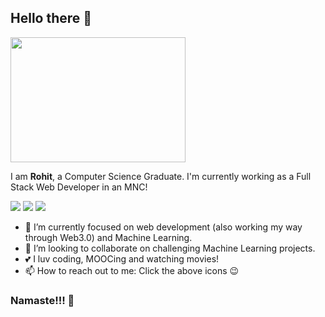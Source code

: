 ## Hello there 👋
<!--![](https://camo.githubusercontent.com/76577f58e373b3fb5702506f28aa2e5b7a2e2618/68747470733a2f2f6d656469612e67697068792e636f6d2f6d656469612f70344e4c7733493455306964692f67697068792e676966)-->
<img src="https://camo.githubusercontent.com/76577f58e373b3fb5702506f28aa2e5b7a2e2618/68747470733a2f2f6d656469612e67697068792e636f6d2f6d656469612f70344e4c7733493455306964692f67697068792e676966" width="280" height="200"/>

I am **Rohit**, a Computer Science Graduate. I'm currently working as a Full Stack Web Developer in an MNC!
<!--
**Manideep-21/Manideep-21** is a ✨ _special_ ✨ repository because its `README.md` (this file) appears on your GitHub profile.

Here are some ideas to get you started:

- 🔭 I’m currently working on ...
- 🌱 I’m currently learning ...
- 👯 I’m looking to collaborate on ...
- 🤔 I’m looking for help with ...
- 💬 Ask me about ...
- 📫 How to reach me: ...
- 😄 Pronouns: ...
- ⚡ Fun fact: ...
-->
[![](https://raw.githubusercontent.com/ombharatiya/ombharatiya/master/assets/icons/icons8-linkedin-48.png)](https://www.linkedin.com/in/manideep-mallireddy-0116aa182/)             [![](https://raw.githubusercontent.com/ombharatiya/ombharatiya/master/assets/icons/icons8-github-48.png)](https://github.com/r0h1t21)                                         [![](https://raw.githubusercontent.com/ombharatiya/ombharatiya/master/assets/icons/icons8-twitter-48.png)](https://twitter.com/r00t01)
- 🔭 I’m currently focused on web development (also working my way through Web3.0) and Machine Learning.
- 👯 I’m looking to collaborate on challenging Machine Learning projects.
- 💕 I luv coding, MOOCing and watching movies!
- 📫 How to reach out to me: Click the above icons 😉 

### Namaste!!! 🙏

